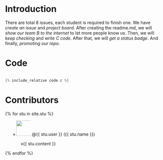 # Introduction
There are total 8 issues, each student is required to finish one. We have *create an issue* and *project board*. After creating the readme.md, we will _show our team B to the internet_ to let more people know us. Then, we will _keep checking_ and _write C code_. After that, we will _get a status badge_. And finally, _promoting our repo_.
# Code

```C

{% include_relative code.c %}

```

# Contributors
{% for stu in site.stu %}
  <div style="text-indent: 5%;">
    »<img src="{{ stu.image }}" width="50" height="50" style="display:inline;"><a href="https://github.com/{{ stu.user }}" style="text-decoration:none;color:inherit;"> @{{ stu.user }}</a> ({{ stu.name }})
    <p style="text-indent: 10%;">»{{ stu.content }}</p>
  </div>
{% endfor %}
